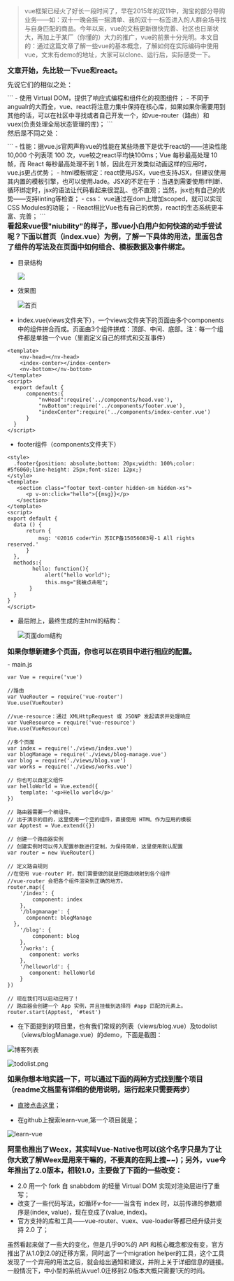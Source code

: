 > vue框架已经火了好长一段时间了，早在2015年的双11中，淘宝的部分导购业务——如：双十一晚会摇一摇清单、我的双十一标签进入的人群会场寻找与自身匹配的商品。今年以来，vue的文档更新很快完善、社区也日渐状大，再加上于某厂（你懂的）大力的推广，vue的前景十分光明。本文目的：通过这篇文章了解一些vue的基本概念，了解如何在实际编码中使用vue，文末有demo的地址，大家可以clone、运行后，实际感受一下。

<div style="font-size: 16px;font-weight: bold;margin-bottom: 10px;"> 文章开始，先比较一下vue和react。</div>

<div style="font-size: 15px;margin-bottom: 10px;">先说它们的相似之处：</div>
```
- 使用 Virtual DOM，提供了响应式编程和组件化的视图组件；
- 不同于angualr的大而全，vue、react将注意力集中保持在核心库，如果如果你需要用到其他的话，可以在社区中寻找或者自己开发一个，如vue-router（路由）和vuex(负责处理全局状态管理的库)；
```

<div style="font-size: 15px;margin-bottom: 10px;">然后是不同之处：</div>
```
- 性能：据vue.js官网声称vue的性能在某些场景下是优于react的——渲染性能 10,000 个列表项 100 次，vue较之react平均快100ms；Vue 每秒最高处理 10 帧，而 React 每秒最高处理不到 1 帧，因此在开发类似动画这样的应用时，vue.js更占优势；
- html模板绑定：react使用JSX，vue也支持JSX，但建议使用其内置的模板引擎，也可以使用Jade。JSX的不足在于：当遇到需要使用if判断、循环绑定时，jsx的语法让代码看起来很混乱、也不直观；当然，jsx也有自己的优势——支持linting等检查；
- css： vue通过在dom上增加scoped，就可以实现CSS Modules的功能；
- React相比Vue也有自己的优势，react的生态系统更丰富、完善；
```

<div style="font-size: 16px;font-weight: bold;margin-bottom: 10px;">  看起来vue很"niubility"的样子，那vue小白用户如何快速的动手尝试呢？下面以首页（index.vue）为例，了解一下具体的用法，里面包含了组件的写法及在页面中如何组合、模板数据及事件绑定。</div>

- 目录结构

  ![](http://upload-images.jianshu.io/upload_images/712523-db2b41426852d187.png?imageMogr2/auto-orient/strip%7CimageView2/2/w/1240)


- 效果图

  ![首页](http://upload-images.jianshu.io/upload_images/712523-b9d2cb56b6d0bffa.png?imageMogr2/auto-orient/strip%7CimageView2/2/w/1240)


- index.vue(views文件夹下），一个views文件夹下的页面由多个components中的组件拼合而成。页面由3个组件拼成：顶部、中间、底部。注：每一个组件都是单独一个vue（里面定义自己的样式和交互事件）

```
<template>
    <nv-head></nv-head>
    <index-center></index-center>
    <nv-bottom></nv-bottom>
</template>
<script>
  export default {
      components:{
          "nvHead":require('../components/head.vue'),
          "nvBottom":require('../components/footer.vue'),
          "indexCenter":require('../components/index-center.vue')
      }
  }
</script>
```

- footer组件（components文件夹下）

```
<style>
  .footer{position: absolute;bottom: 20px;width: 100%;color: #5f6060;line-height: 25px;font-size: 12px;}
</style>
<template>
   <section class="footer text-center hidden-sm hidden-xs">
      <p v-on:click="hello">{{msg}}</p>
   </section>
</template>
<script>
export default {
  data () {
      return {
          msg: '©2016 coderYin 苏ICP备15056083号-1 All rights reserved.'
      }
  },
  methods:{
        hello: function(){
            alert("hello world");
            this.msg="我被点击啦";
       }
  }
}
</script>
```
  
- 最后附上，最终生成的主html的结构：

  ![页面dom结构](http://upload-images.jianshu.io/upload_images/712523-3242120b79331672.png?imageMogr2/auto-orient/strip%7CimageView2/2/w/1240)
  

<div style="font-size: 16px;font-weight: bold;margin-bottom: 10px;">  如果你想新建多个页面，你也可以在项目中进行相应的配置。</div>
- main.js

```
var Vue = require('vue')
  
//路由
var VueRouter = require('vue-router')
Vue.use(VueRouter)
  
//vue-resource：通过 XMLHttpRequest 或 JSONP 发起请求并处理响应
var VueResource = require('vue-resource')
Vue.use(VueResource)
  
//多个页面
var index = require('./views/index.vue')
var blogManage = require('./views/blog-manage.vue')
var blog = require('./views/blog.vue')
var works = require('./views/works.vue')
  
// 你也可以自定义组件
var helloWorld = Vue.extend({
    template: '<p>Hello world</p>'
})

// 路由器需要一个根组件。
// 出于演示的目的，这里使用一个空的组件，直接使用 HTML 作为应用的模板
var Apptest = Vue.extend({})

// 创建一个路由器实例
// 创建实例时可以传入配置参数进行定制，为保持简单，这里使用默认配置
var router = new VueRouter()

// 定义路由规则
//在使用 vue-router 时，我们需要做的就是把路由映射到各个组件
//vue-router 会把各个组件渲染到正确的地方。
router.map({
    '/index': {
        component: index
    },
    '/blogmanage': {
      component: blogManage
  },
    '/blog': {
        component: blog
    },
    '/works': {
       component: works
    },
    '/helloworld': {
       component: helloWorld
    }
})

// 现在我们可以启动应用了！
// 路由器会创建一个 App 实例，并且挂载到选择符 #app 匹配的元素上。
router.start(Apptest, '#test')
```

- 在下面提到的项目里，也有我们常规的列表（views/blog.vue）及todolist（views/blogManage.vue）的demo，下面是截图：

![博客列表](http://upload-images.jianshu.io/upload_images/712523-e0b724f5db699c8b.png?imageMogr2/auto-orient/strip%7CimageView2/2/w/1240)

![todolist.png](http://upload-images.jianshu.io/upload_images/712523-8df9935586dece46.png?imageMogr2/auto-orient/strip%7CimageView2/2/w/1240)


<div style="font-size: 16px;font-weight: bold;margin-bottom: 10px;">如果你想本地实践一下，可以通过下面的两种方式找到整个项目（readme文档里有详细的使用说明，运行起来只需要两步）</div>

-  [直接点击这里](https://github.com/coder-Yin/learn-vue)；

- 在github上搜索learn-vue,第一个项目就是；

![learn-vue](http://upload-images.jianshu.io/upload_images/712523-454bc8e4c24eb43c.png?imageMogr2/auto-orient/strip%7CimageView2/2/w/1240)
  
<div style="font-size: 16px;font-weight: bold;margin-bottom: 10px;">阿里也推出了Weex，其实叫Vue-Native也可以(这个名字只是为了让你大致了解Weex是用来干嘛的，不要真的在网上搜~~)；另外，vue今年推出了2.0版本，相较1.0，主要做了下面的一些改变：</div>

- 2.0 用一个 fork 自 snabbdom 的轻量 Virtual DOM 实现对渲染层进行了重写；
- 改变了一些代码写法，如循环v-for——当含有 index 时，以前传递的参数顺序是(index, value)，现在变成了(value, index)。
- 官方支持的库和工具——vue-router、vuex、vue-loader等都已经升级并支持 2.0 了；

虽然看起来做了一些大的变化，但是几乎90%的 API 和核心概念都没有变，官方推出了从1.0到2.0的迁移方案，同时出了一个migration helper的工具，这个工具发现了一个弃用的用法之后，就会给出通知和建议，并附上关于详细信息的链接。一般情况下，中小型的系统从vue1.0迁移到2.0版本大概只需要1天的时间。